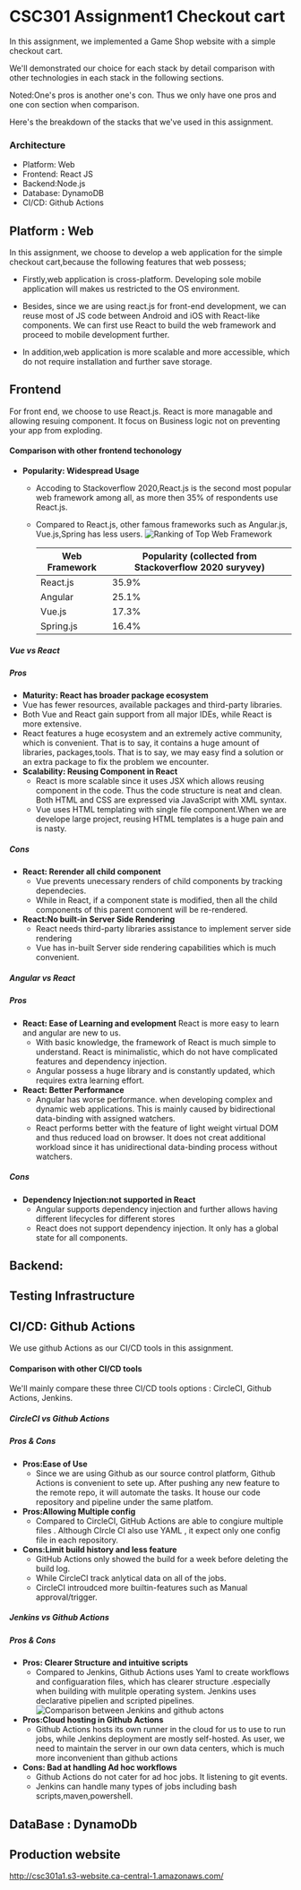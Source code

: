 # CSC301 Assignment1 Checkout cart
In this assignment, we implemented a Game Shop website with a simple checkout cart. 

We'll demonstrated our choice for each stack by detail comparison with other technologies in each stack in the following sections. 

Noted:One's pros is another one's con. Thus we only have one  pros and one con section when comparison.

Here's the breakdown of the stacks that we've used in this assignment. 
### Architecture
- Platform: Web
- Frontend: React JS
- Backend:Node.js
- Database: DynamoDB
- CI/CD: Github Actions

## Platform : Web
In this assignment, we choose to develop a web application for the simple checkout cart,because the following features that web possess;

- Firstly,web application is cross-platform. Developing sole mobile application will makes us restricted to the OS environment.
- Besides, since we are using react.js for front-end development, we can reuse most of JS code between Android and iOS with React-like components. We can first use React to build the web framework and proceed to mobile development further.

- In addition,web application is more scalable and more accessible, which do not require installation and further save storage.

## Frontend
For front end, we choose to use React.js. React is more managable and allowing resuing component. It focus on Business logic not on preventing your app from exploding.

#### Comparison with other frontend techonology

- **Popularity: Widespread Usage**
  - Accoding to Stackoverflow 2020,React.js is the second most popular web framework among all, as more then 35% of respondents use React.js.
  - Compared to React.js, other famous frameworks such as Angular.js, Vue.js,Spring has less users.
   ![Ranking of Top Web Framework](./images/react_rank2.png)

    | Web Framework | Popularity (collected from Stackoverflow 2020 suryvey) |
    | ------------- | ------------------------------------------------------ |
    | React.js      | 35.9%                                                  |
    | Angular       | 25.1%                                                  |
    | Vue.js        | 17.3%                                                  |
    | Spring.js     | 16.4%                                                  |

##### Vue vs React

##### Pros

-  **Maturity: React has broader package ecosystem**
  - Vue has fewer resources, available packages and third-party libraries. 
  - Both Vue and React gain support from all major IDEs, while React is more extensive.
  - React features a huge ecosystem and an extremely active community, which is convenient. That is to say, it contains a huge amount of libraries, packages,tools. That is to say, we may easy find a solution or an extra package to fix the problem we encounter.
- **Scalability: Reusing Component in React**
  - React is more scalable since it uses JSX which allows reusing component in the code. Thus the code structure is neat and clean. Both HTML and CSS are expressed via JavaScript with XML syntax.
  - Vue uses HTML templating with single file component.When we are develope large project, reusing HTML templates is a huge pain and is nasty.
  
##### Cons
  - **React: Rerender all child component**
    - Vue prevents unecessary renders of child components by tracking dependecies.
    - While in React, if a component state is modified, then all the child components of this parent comonent will be re-rendered.
  - **React:No built-in Server Side Rendering**
    - React needs third-party libraries assistance to implement server side rendering
    - Vue has in-built Server side rendering capabilities which is much convenient.
##### Angular vs React

##### Pros
- **React: Ease of Learning and evelopment**
  React is more easy to learn and angular are new to us.
  - With basic knowledge, the framework of React is much simple to understand. React is minimalistic, which do not have complicated features and dependency injection.
  - Angular possess a huge library and is constantly updated, which requires extra learning effort.
- **React: Better Performance**
  -  Angular has worse performance. when developing complex and dynamic web applications. This is mainly caused by bidirectional data-binding with assigned watchers.
  -  React performs better with the feature of light weight virtual DOM and thus reduced load on browser. It does not creat additional workload since it has unidirectional data-binding process without watchers.
##### Cons
  - **Dependency Injection:not supported in React**
    - Angular supports dependency injection and further allows having different lifecycles for different stores
    - React does not support dependency injection. It only has a global state for all components. 
## Backend:

## Testing Infrastructure

## CI/CD: Github Actions
We use github Actions as our CI/CD tools in this assignment.
#### Comparison with other CI/CD tools
We'll mainly compare these three CI/CD tools options : CircleCI, Github Actions, Jenkins.
##### CircleCI vs  Github Actions
##### Pros & Cons
  - **Pros:Ease of Use**
    - Since we are using Github as our source control platform, Github Actions is convenient to sete up. After pushing any new feature to the remote repo, it will automate the tasks. It house our code repository and pipeline under the same platfom. 
  - **Pros:Allowing Multiple config**
    - Compared to CircleCI, GitHub Actions are able to congiure multiple files . Although CIrcle CI also use YAML , it expect only one config file in each repository.
  - **Cons:Limit build history and less feature**
    - GitHub Actions only showed the build for a week before deleting the build log.
    - While CircleCI track anlytical data on all of the jobs.
    - CircleCI introudced more builtin-features such as Manual approval/trigger.
##### Jenkins vs Github Actions
##### Pros & Cons
  - **Pros: Clearer Structure and intuitive scripts**
    - Compared to Jenkins, Github Actions uses Yaml to create workflows and configuaration files, which has clearer structure .especially when building with mulitple operating system. Jenkins uses declarative pipelien and scripted pipelines.
   ![Comparison between Jenkins and github actons](images/github_actions.png)
- **Pros:Cloud hosting in Github Actions**
  - Github Actions hosts its own runner in the cloud for us to use to run jobs, while Jenkins deployment are mostly self-hosted. As user, we need to maintain the server in our own data centers, which is much more inconvenient than github actions
- **Cons: Bad at handling Ad hoc workflows**
  - Github Actions do not cater for ad hoc jobs. It listening to git events. 
  - Jenkins can handle many types of jobs including bash scripts,maven,powershell. 

## DataBase : DynamoDb

## Production website
http://csc301a1.s3-website.ca-central-1.amazonaws.com/
